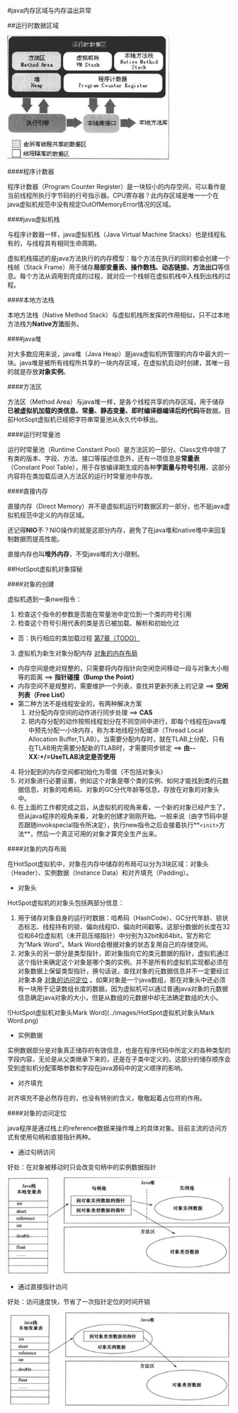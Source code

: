 #java内存区域与内存溢出异常

##运行时数据区域

![java虚拟机运行时数据区](../images/java虚拟机运行时数据区.png)

####程序计数器

程序计数器（Program Counter Register）是一块较小的内存空间，可以看作是当前线程所执行字节码的行号指示器。CPU寄存器？此内存区域是唯一一个在java虚拟机规范中没有规定OutOfMemoryError情况的区域。

####java虚拟机栈

与程序计数器一样，java虚拟机栈（Java Virtual Machine Stacks）也是线程私有的，与线程具有相同生命周期。

虚拟机栈描述的是java方法执行的内存模型：每个方法在执行的同时都会创建一个栈帧（Stack Frame）用于储存**局部变量表、操作数栈、动态链接、方法出口**等信息。每个方法从调用到完成的过程，就对应一个栈帧在虚拟机栈中入栈到出栈的过程。

####本地方法栈

本地方法栈（Native Method Stack）与虚拟机栈所发挥的作用相似，只不过本地方法栈为**Native方法**服务。

####java堆

对大多数应用来说，java堆（Java Heap）是java虚拟机所管理的内存中最大的一块。java堆是被所有线程所共享的一块内存区域，在虚拟机启动时创建，其唯一目的就是存放**对象实例**。

####方法区

方法区（Method Area）与java堆一样，是各个线程共享的内存区域，用于储存**已被虚拟机加载的类信息、常量、静态变量、即时编译器编译后的代码**等数据。目前HotSopt虚拟机已经把字符串常量池从永久代中移出。

####运行时常量池

运行时常量池（Runtime Constant Pool）是方法区的一部分。Class文件中除了有类的版本、字段、方法、接口等描述信息外，还有一项信息是**常量表**（Constant Pool Table），用于存放编译期生成的各种**字面量与符号引用**，这部分内容将在类加载后进入方法区的运行时常量池中存放。

####直接内存

直接内存（Direct Memory）并不是虚拟机运行时数据区的一部分，也不是java虚拟机规范中定义的内存区域。

还记得**NIO**不？NIO操作的就是这部分内存，避免了在java堆和native堆中来回复制数据而提高性能。

直接内存也叫**堆外内存**，不受java堆的大小限制。

##HotSpot虚拟机对象探秘

####对象的创建

虚拟机遇到一条nwe指令：

1. 检查这个指令的参数是否能在常量池中定位到一个类的符号引用
2. 检查这个符号引用代表的类是否已被加载、解析和初始化过
  * 否：执行相应的类加载过程 [第7章（TODO）](#TODO)
3. 虚拟机为新生对象分配内存 [对象的内存布局](#对象的内存布局)
  * 内存空间是绝对规整的，只需要将内存指针向空闲空间移动一段与对象大小相等的距离 ==> **指针碰撞（Bump the Point）**
  * 内存空间不是规整的，需要维护一个列表，查找并更新列表上的记录 ==> **空闲列表（Free List）**
  * 第二种方法不是线程安全的，有两种解决方案
    1. 对分配内存空间的动作进行同步处理 ==> **CAS**
    2. 把内存分配的动作按照线程划分在不同空间中进行，即每个线程在java堆中预先分配一小块内存，称为本地线程分配缓冲（Thread Local Allocation Buffer,TLAB）。当需要分配内存时，就在TLAB上分配，只有在TLAB用完需要分配新的TLAB时，才需要同步锁定 ==> **由--XX:+/=UseTLAB决定是否使用**
4. 将分配到的内存空间都初始化为零值（不包括对象头）
5. 对对象进行必要设置，例如这个对象是哪个类的实例、如何才能找到类的元数据信息、对象的哈希码、对象的GC分代年龄等信息，存放在对象的对象头中。
6. 在上面的工作都完成之后，从虚拟机的视角来看，一个新的对象已经产生了，但从java程序的视角来看，对象的创建才刚刚开始。一般来说（由字节码中是否跟随invokspecial指令所决定），执行new指令之后会接着执行**```<init>```方法**，然后一个真正可用的对象才算完全生产出来。

####对象的内存布局

在HotSpot虚拟机中，对象在内存中储存的布局可以分为3块区域：对象头（Header）、实例数据（Instance Data）和对齐填充（Padding）。

* 对象头

HotSpot虚拟机的对象头包括两部分信息：

1. 用于储存对象自身的运行时数据：哈希码（HashCode）、GC分代年龄、锁状态标志、线程持有的锁、偏向线程ID、偏向时间戳等。这部分数据的长度在32位和64位虚拟机（未开启压缩指针）中分别为32bit和64bit，官方称它为“Mark Word”。Mark Word会根据对象的状态复用自己的存储空间。
2. 对象头的另一部分是类型指针，即对象指向它的类元数据的指针，虚拟机通过这个指针来确定这个对象是哪个类的实例。并不是所有的虚拟机实现都必须在对象数据上保留类型指针，换句话说，查找对象的元数据信息并不一定要经过对象本身 [对象的访问定位](#对象的访问定位) 。如果对象是一个java数组，那在对象头中还必须有一块用于记录数组长度的数据，因为虚拟机可以通过普通java对象的元数据信息确定java对象的大小，但是从数组的元数据中却无法确定数组的大小。

![HotSpot虚拟机对象头Mark Word](../images/HotSpot虚拟机对象头Mark Word.png)

* 实例数据

实例数据部分是对象真正储存的有效信息，也是在程序代码中所定义的各种类型的字段内容，无论是从父类继承下来的，还是在子类中定义的。这部分的储存顺序会受到虚拟机分配策略参数和字段在java源码中的定义顺序的影响。

* 对齐填充

对齐填充不是必然存在的，也没有特别的含义，敬敬起着占位符的作用。

####对象的访问定位

java程序是通过栈上的reference数据来操作堆上的具体对象。目前主流的访问方式有使用句柄和直接指针两种。

* 通过句柄访问

好处：在对象被移动时只会改变句柄中的实例数据指针

![通过句柄访问对象](../images/通过句柄访问对象.png)

* 通过直接指针访问

好处：访问速度快，节省了一次指针定位的时间开销

![通过直接指针访问对象](../images/通过直接指针访问对象.png)
